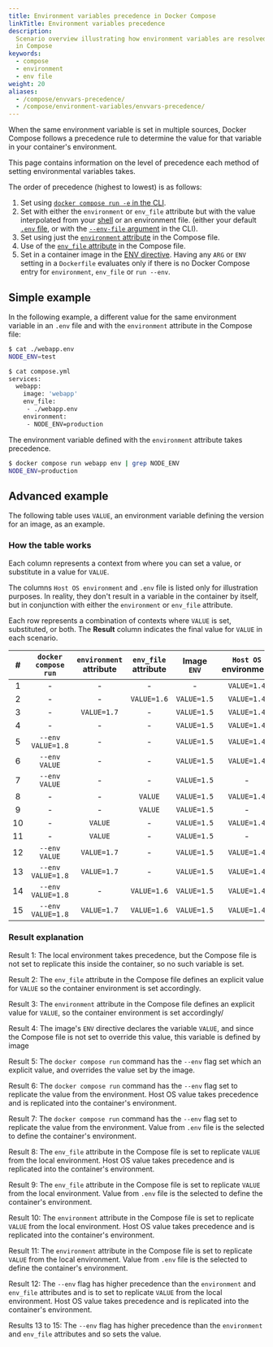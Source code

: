 ```yaml
---
title: Environment variables precedence in Docker Compose
linkTitle: Environment variables precedence
description:
  Scenario overview illustrating how environment variables are resolved
  in Compose
keywords:
  - compose
  - environment
  - env file
weight: 20
aliases:
  - /compose/envvars-precedence/
  - /compose/environment-variables/envvars-precedence/
---
```


When the same environment variable is set in multiple sources, Docker Compose follows a precedence rule to determine the value for that variable in your container's environment.

This page contains information on the level of precedence each method of setting environmental variables takes.

The order of precedence (highest to lowest) is as follows:

1. Set using [`docker compose run -e` in the CLI](set-environment-variables.md#set-environment-variables-with-docker-compose-run---env).
2. Set with either the `environment` or `env_file` attribute but with the value interpolated from your [shell](variable-interpolation.md#substitute-from-the-shell) or an environment file. (either your default [`.env` file](variable-interpolation.md#env-file), or with the [`--env-file` argument](variable-interpolation.md#substitute-with---env-file) in the CLI).
3. Set using just the [`environment` attribute](set-environment-variables.md#use-the-environment-attribute) in the Compose file.
4. Use of the [`env_file` attribute](set-environment-variables.md#use-the-env_file-attribute) in the Compose file.
5. Set in a container image in the [ENV directive](/reference/dockerfile.md#env).
   Having any `ARG` or `ENV` setting in a `Dockerfile` evaluates only if there is no Docker Compose entry for `environment`, `env_file` or `run --env`.

## Simple example

In the following example, a different value for the same environment variable in an `.env` file and with the `environment` attribute in the Compose file:

```bash
$ cat ./webapp.env
NODE_ENV=test

$ cat compose.yml
services:
  webapp:
    image: 'webapp'
    env_file:
     - ./webapp.env
    environment:
     - NODE_ENV=production
```

The environment variable defined with the `environment` attribute takes precedence.

```bash
$ docker compose run webapp env | grep NODE_ENV
NODE_ENV=production
```

## Advanced example

The following table uses `VALUE`, an environment variable defining the version for an image, as an example.

### How the table works

Each column represents a context from where you can set a value, or substitute in a value for `VALUE`.

The columns `Host OS environment` and `.env` file is listed only for illustration purposes. In reality, they don't result in a variable in the container by itself, but in conjunction with either the `environment` or `env_file` attribute.

Each row represents a combination of contexts where `VALUE` is set, substituted, or both. The **Result** column indicates the final value for `VALUE` in each scenario.

|  #  | `docker compose run` | `environment` attribute | `env_file` attribute | Image `ENV` | `Host OS` environment | `.env` file |     |     Result      |
| :-: | :------------------: | :---------------------: | :------------------: | :---------: | :-------------------: | :---------: | :-: | :-------------: |
|  1  |          -           |            -            |          -           |      -      |      `VALUE=1.4`      | `VALUE=1.3` |     |        -        |
|  2  |          -           |            -            |     `VALUE=1.6`      | `VALUE=1.5` |      `VALUE=1.4`      |      -      |     | **`VALUE=1.6`** |
|  3  |          -           |       `VALUE=1.7`       |          -           | `VALUE=1.5` |      `VALUE=1.4`      |      -      |     | **`VALUE=1.7`** |
|  4  |          -           |            -            |          -           | `VALUE=1.5` |      `VALUE=1.4`      | `VALUE=1.3` |     | **`VALUE=1.5`** |
|  5  |  `--env VALUE=1.8`   |            -            |          -           | `VALUE=1.5` |      `VALUE=1.4`      | `VALUE=1.3` |     | **`VALUE=1.8`** |
|  6  |    `--env VALUE`     |            -            |          -           | `VALUE=1.5` |      `VALUE=1.4`      | `VALUE=1.3` |     | **`VALUE=1.4`** |
|  7  |    `--env VALUE`     |            -            |          -           | `VALUE=1.5` |           -           | `VALUE=1.3` |     | **`VALUE=1.3`** |
|  8  |          -           |            -            |       `VALUE`        | `VALUE=1.5` |      `VALUE=1.4`      | `VALUE=1.3` |     | **`VALUE=1.4`** |
|  9  |          -           |            -            |       `VALUE`        | `VALUE=1.5` |           -           | `VALUE=1.3` |     | **`VALUE=1.3`** |
| 10  |          -           |         `VALUE`         |          -           | `VALUE=1.5` |      `VALUE=1.4`      | `VALUE=1.3` |     | **`VALUE=1.4`** |
| 11  |          -           |         `VALUE`         |          -           | `VALUE=1.5` |           -           | `VALUE=1.3` |     | **`VALUE=1.3`** |
| 12  |    `--env VALUE`     |       `VALUE=1.7`       |          -           | `VALUE=1.5` |      `VALUE=1.4`      | `VALUE=1.3` |     | **`VALUE=1.4`** |
| 13  |  `--env VALUE=1.8`   |       `VALUE=1.7`       |          -           | `VALUE=1.5` |      `VALUE=1.4`      | `VALUE=1.3` |     | **`VALUE=1.8`** |
| 14  |  `--env VALUE=1.8`   |            -            |     `VALUE=1.6`      | `VALUE=1.5` |      `VALUE=1.4`      | `VALUE=1.3` |     | **`VALUE=1.8`** |
| 15  |  `--env VALUE=1.8`   |       `VALUE=1.7`       |     `VALUE=1.6`      | `VALUE=1.5` |      `VALUE=1.4`      | `VALUE=1.3` |     | **`VALUE=1.8`** |

### Result explanation

Result 1: The local environment takes precedence, but the Compose file is not set to replicate this inside the container, so no such variable is set.

Result 2: The `env_file` attribute in the Compose file defines an explicit value for `VALUE` so the container environment is set accordingly.

Result 3: The `environment` attribute in the Compose file defines an explicit value for `VALUE`, so the container environment is set accordingly/

Result 4: The image's `ENV` directive declares the variable `VALUE`, and since the Compose file is not set to override this value, this variable is defined by image

Result 5: The `docker compose run` command has the `--env` flag set which an explicit value, and overrides the value set by the image.

Result 6: The `docker compose run` command has the `--env` flag set to replicate the value from the environment. Host OS value takes precedence and is replicated into the container's environment.

Result 7: The `docker compose run` command has the `--env` flag set to replicate the value from the environment. Value from `.env` file is the selected to define the container's environment.

Result 8: The `env_file` attribute in the Compose file is set to replicate `VALUE` from the local environment. Host OS value takes precedence and is replicated into the container's environment.

Result 9: The `env_file` attribute in the Compose file is set to replicate `VALUE` from the local environment. Value from `.env` file is the selected to define the container's environment.

Result 10: The `environment` attribute in the Compose file is set to replicate `VALUE` from the local environment. Host OS value takes precedence and is replicated into the container's environment.

Result 11: The `environment` attribute in the Compose file is set to replicate `VALUE` from the local environment. Value from `.env` file is the selected to define the container's environment.

Result 12: The `--env` flag has higher precedence than the `environment` and `env_file` attributes and is to set to replicate `VALUE` from the local environment. Host OS value takes precedence and is replicated into the container's environment.

Results 13 to 15: The `--env` flag has higher precedence than the `environment` and `env_file` attributes and so sets the value.
